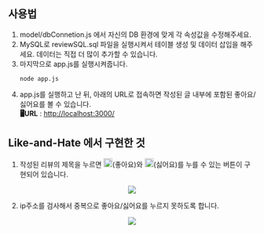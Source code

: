 ## 사용법
1. model/dbConnetion.js 에서 자신의 DB 환경에 맞게 각 속성값을 수정해주세요.
2. MySQL로 reviewSQL.sql 파일을 실행시켜서 테이블 생성 및 데이터 삽입을 해주세요. 데이터는 직접 더 많이 추가할 수 있습니다.
3. 마지막으로 app.js를 실행시켜줍니다.
   ```
   node app.js
   ```
4. app.js를 실행하고 난 뒤, 아래의 URL로 접속하면 작성된 글 내부에 포함된 좋아요/싫어요를 볼 수 있습니다.   
**🖥URL** : <http://localhost:3000/>

## Like-and-Hate 에서 구현한 것
1. 작성된 리뷰의 제목을 누르면 <img src="https://devwebdata2020.s3.ap-northeast-2.amazonaws.com/markdown/likeandHate/like.png" height="18ox" width="18px">(좋아요)와 <img src="https://devwebdata2020.s3.ap-northeast-2.amazonaws.com/markdown/likeandHate/hate.png" height="18ox" width="18px">(싫어요)를 누를 수 있는 버튼이 구현되어 있습니다.
<p align="center"><img src="https://devwebdata2020.s3.ap-northeast-2.amazonaws.com/markdown/likeandHate/all.png"></p>

2. ip주소를 검사해서 중복으로 좋아요/싫어요를 누르지 못하도록 합니다.
<p align="center"><img src="https://devwebdata2020.s3.ap-northeast-2.amazonaws.com/markdown/likeandHate/already.png"></p>
